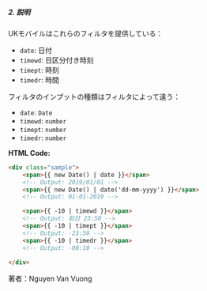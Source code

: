 ##### 2. 説明
UKモバイルはこれらのフィルタを提供している：
- `date`: 日付
- `timewd`: 日区分付き時刻
- `timept`: 時刻
- `timedr`: 時間


フィルタのインプットの種類はフィルタによって違う：
- `date`: `Date`
- `timewd`: `number`
- `timept`: `number`
- `timedr`: `number`

**HTML Code:**
```html
<div class="sample">
    <span>{{ new Date() | date }}</span>
    <!-- Output: 2019/01/01 -->
    <span>{{ new Date() | date('dd-mm-yyyy') }}</span>
    <!-- Output: 01-01-2019 -->

    <span>{{ -10 | timewd }}</span>
    <!-- Output: 前日 23:50 -->
    <span>{{ -10 | timept }}</span>
    <!-- Output: -23:50 -->
    <span>{{ -10 | timedr }}</span>
    <!-- Output: -00:10 -->
    
</div>
```

著者：Nguyen Van Vuong